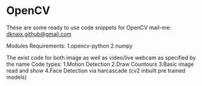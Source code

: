# OpenCV

These are some ready to use code snippets for OpenCV 
mail-me: dknaix.github@gmail.com

Modules Requirements:
1.opencv-python
2.numpy

The exist code for both image as well as video/live webcam as specified by the name
Code types:
1.Motion Detection
2.Draw Countours
3.Basic image read and show
4.Face Detection via harcascade (cv2 inbuilt pre trained models)
